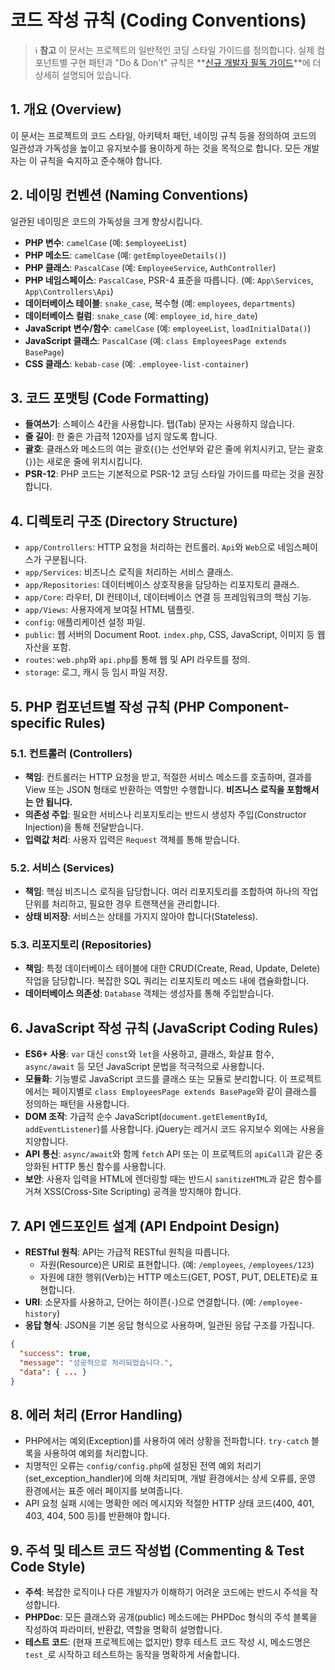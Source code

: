 # 코드 작성 규칙 (Coding Conventions)

> ℹ️ **참고**
> 이 문서는 프로젝트의 일반적인 코딩 스타일 가이드를 정의합니다.
> 실제 컴포넌트별 구현 패턴과 "Do & Don't" 규칙은 **[신규 개발자 필독 가이드](./DEVELOPER_GUIDE.md)**에 더 상세히 설명되어 있습니다.

## 1. 개요 (Overview)

이 문서는 프로젝트의 코드 스타일, 아키텍처 패턴, 네이밍 규칙 등을 정의하여 코드의 일관성과 가독성을 높이고 유지보수를 용이하게 하는 것을 목적으로 합니다. 모든 개발자는 이 규칙을 숙지하고 준수해야 합니다.

## 2. 네이밍 컨벤션 (Naming Conventions)

일관된 네이밍은 코드의 가독성을 크게 향상시킵니다.

-   **PHP 변수**: `camelCase` (예: `$employeeList`)
-   **PHP 메소드**: `camelCase` (예: `getEmployeeDetails()`)
-   **PHP 클래스**: `PascalCase` (예: `EmployeeService`, `AuthController`)
-   **PHP 네임스페이스**: `PascalCase`, PSR-4 표준을 따릅니다. (예: `App\Services`, `App\Controllers\Api`)
-   **데이터베이스 테이블**: `snake_case`, 복수형 (예: `employees`, `departments`)
-   **데이터베이스 컬럼**: `snake_case` (예: `employee_id`, `hire_date`)
-   **JavaScript 변수/함수**: `camelCase` (예: `employeeList`, `loadInitialData()`)
-   **JavaScript 클래스**: `PascalCase` (예: `class EmployeesPage extends BasePage`)
-   **CSS 클래스**: `kebab-case` (예: `.employee-list-container`)

## 3. 코드 포맷팅 (Code Formatting)

-   **들여쓰기**: 스페이스 4칸을 사용합니다. 탭(Tab) 문자는 사용하지 않습니다.
-   **줄 길이**: 한 줄은 가급적 120자를 넘지 않도록 합니다.
-   **괄호**: 클래스와 메소드의 여는 괄호(`{`)는 선언부와 같은 줄에 위치시키고, 닫는 괄호(`}`)는 새로운 줄에 위치시킵니다.
-   **PSR-12**: PHP 코드는 기본적으로 PSR-12 코딩 스타일 가이드를 따르는 것을 권장합니다.

## 4. 디렉토리 구조 (Directory Structure)

-   `app/Controllers`: HTTP 요청을 처리하는 컨트롤러. `Api`와 `Web`으로 네임스페이스가 구분됩니다.
-   `app/Services`: 비즈니스 로직을 처리하는 서비스 클래스.
-   `app/Repositories`: 데이터베이스 상호작용을 담당하는 리포지토리 클래스.
-   `app/Core`: 라우터, DI 컨테이너, 데이터베이스 연결 등 프레임워크의 핵심 기능.
-   `app/Views`: 사용자에게 보여질 HTML 템플릿.
-   `config`: 애플리케이션 설정 파일.
-   `public`: 웹 서버의 Document Root. `index.php`, CSS, JavaScript, 이미지 등 웹 자산을 포함.
-   `routes`: `web.php`와 `api.php`를 통해 웹 및 API 라우트를 정의.
-   `storage`: 로그, 캐시 등 임시 파일 저장.

## 5. PHP 컴포넌트별 작성 규칙 (PHP Component-specific Rules)

### 5.1. 컨트롤러 (Controllers)

-   **책임**: 컨트롤러는 HTTP 요청을 받고, 적절한 서비스 메소드를 호출하며, 결과를 View 또는 JSON 형태로 반환하는 역할만 수행합니다. **비즈니스 로직을 포함해서는 안 됩니다.**
-   **의존성 주입**: 필요한 서비스나 리포지토리는 반드시 생성자 주입(Constructor Injection)을 통해 전달받습니다.
-   **입력값 처리**: 사용자 입력은 `Request` 객체를 통해 받습니다.

### 5.2. 서비스 (Services)

-   **책임**: 핵심 비즈니스 로직을 담당합니다. 여러 리포지토리를 조합하여 하나의 작업 단위를 처리하고, 필요한 경우 트랜잭션을 관리합니다.
-   **상태 비저장**: 서비스는 상태를 가지지 않아야 합니다(Stateless).

### 5.3. 리포지토리 (Repositories)

-   **책임**: 특정 데이터베이스 테이블에 대한 CRUD(Create, Read, Update, Delete) 작업을 담당합니다. 복잡한 SQL 쿼리는 리포지토리 메소드 내에 캡슐화합니다.
-   **데이터베이스 의존성**: `Database` 객체는 생성자를 통해 주입받습니다.

## 6. JavaScript 작성 규칙 (JavaScript Coding Rules)

-   **ES6+ 사용**: `var` 대신 `const`와 `let`을 사용하고, 클래스, 화살표 함수, `async/await` 등 모던 JavaScript 문법을 적극적으로 사용합니다.
-   **모듈화**: 기능별로 JavaScript 코드를 클래스 또는 모듈로 분리합니다. 이 프로젝트에서는 페이지별로 `class EmployeesPage extends BasePage`와 같이 클래스를 정의하는 패턴을 사용합니다.
-   **DOM 조작**: 가급적 순수 JavaScript(`document.getElementById`, `addEventListener`)를 사용합니다. jQuery는 레거시 코드 유지보수 외에는 사용을 지양합니다.
-   **API 통신**: `async/await`와 함께 `fetch` API 또는 이 프로젝트의 `apiCall`과 같은 중앙화된 HTTP 통신 함수를 사용합니다.
-   **보안**: 사용자 입력을 HTML에 렌더링할 때는 반드시 `sanitizeHTML`과 같은 함수를 거쳐 XSS(Cross-Site Scripting) 공격을 방지해야 합니다.

## 7. API 엔드포인트 설계 (API Endpoint Design)

-   **RESTful 원칙**: API는 가급적 RESTful 원칙을 따릅니다.
    -   자원(Resource)은 URI로 표현합니다. (예: `/employees`, `/employees/123`)
    -   자원에 대한 행위(Verb)는 HTTP 메소드(GET, POST, PUT, DELETE)로 표현합니다.
-   **URI**: 소문자를 사용하고, 단어는 하이픈(`-`)으로 연결합니다. (예: `/employee-history`)
-   **응답 형식**: JSON을 기본 응답 형식으로 사용하며, 일관된 응답 구조를 가집니다.

```json
{
  "success": true,
  "message": "성공적으로 처리되었습니다.",
  "data": { ... }
}
```

## 8. 에러 처리 (Error Handling)

-   PHP에서는 예외(Exception)를 사용하여 에러 상황을 전파합니다. `try-catch` 블록을 사용하여 예외를 처리합니다.
-   치명적인 오류는 `config/config.php`에 설정된 전역 예외 처리기(set_exception_handler)에 의해 처리되며, 개발 환경에서는 상세 오류를, 운영 환경에서는 표준 에러 페이지를 보여줍니다.
-   API 요청 실패 시에는 명확한 에러 메시지와 적절한 HTTP 상태 코드(400, 401, 403, 404, 500 등)를 반환해야 합니다.

## 9. 주석 및 테스트 코드 작성법 (Commenting & Test Code Style)

-   **주석**: 복잡한 로직이나 다른 개발자가 이해하기 어려운 코드에는 반드시 주석을 작성합니다.
-   **PHPDoc**: 모든 클래스와 공개(public) 메소드에는 PHPDoc 형식의 주석 블록을 작성하여 파라미터, 반환값, 역할을 명확히 설명합니다.
-   **테스트 코드**: (현재 프로젝트에는 없지만) 향후 테스트 코드 작성 시, 메소드명은 `test_`로 시작하고 테스트하는 동작을 명확하게 서술합니다.